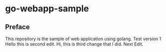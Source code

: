# go-webapp-sample



## Preface
This repository is the sample of web application using golang.
Test version 1
Hello this is second edit.
Hi, this is third change that I did.
Next Edit.
